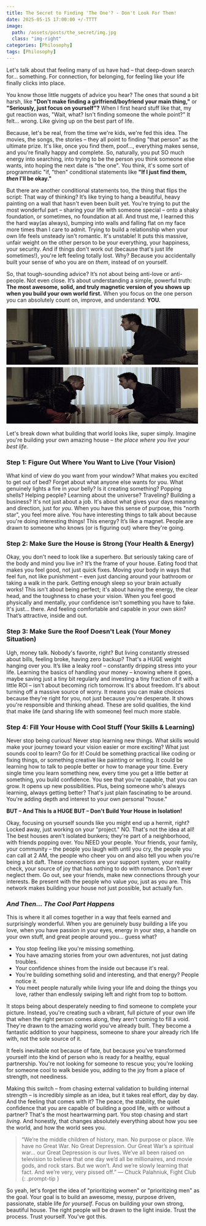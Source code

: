```yaml
---
title: The Secret to Finding 'The One'? - Don't Look For Them!
date: 2025-05-15 17:00:00 +/-TTTT
image:
  path: /assets/posts/the_secret/img.jpg
  class: "img-right"
categories: [Philosophy]
tags: [Philosophy]
---
```


Let's talk about that feeling many of us have had – that deep-down search for... something. For connection, for belonging, for feeling like your life finally clicks into place.

You know those little nuggets of advice you hear? The ones that sound a bit harsh, like **"Don't make finding a girlfriend/boyfriend your main thing,"** or **"Seriously, just focus on yourself"?** When I first heard stuff like that, my gut reaction was, "Wait, what? Isn't finding someone the whole point?" It felt... wrong. Like giving up on the best part of life.

Because, let's be real, from the time we're kids, we're fed this idea. The movies, the songs, the stories – they all point to finding "that person" as the ultimate prize. It's like, once you find them, poof..., everything makes sense, and you're finally happy and complete. So, naturally, you put SO much energy into searching, into trying to be the person you think someone else wants, into hoping the next date is "the one". You think, it's some sort of programmatic "if, "then" conditional statements like **"If I just find them, *then* I'll be okay."**

But there are another conditional statements too, the thing that flips the script: That way of thinking? It’s like trying to hang a beautiful, heavy painting on a wall that hasn't even been built yet. You're trying to put the most wonderful part – sharing your life with someone special – onto a shaky foundation, or sometimes, no foundation at all. And trust me, I learned this the hard way(as always), bumping into walls and falling flat on my face more times than I care to admit. Trying to build a relationship when your own life feels unsteady isn't romantic. It's unstable! It puts this massive, unfair weight on the other person to be your everything, your happiness, your security. And if things don't work out (because that's just life sometimes!), you're left feeling totally lost. Why? Because you accidentally built your sense of who you are on *them*, instead of on yourself.

So, that tough-sounding advice? It’s not about being anti-love or anti-people. Not even close. It’s about understanding a simple, powerful truth: **The most awesome, solid, and truly magnetic version of you shows up when you build your own world first.** When you focus on the one person you can absolutely count on, improve, and understand: **YOU.**

<img src="/assets/posts/the_secret/img2.jpg" alt="Fight Club" width="500" height="300">
 

Let's break down what building that world looks like, super simply. Imagine you're building your own amazing house – *the place where you live your best life.*

### Step 1: Figure Out Where You Want to Live (Your Vision)

What kind of view do you want from your window? What makes you excited to get out of bed? Forget about what anyone else wants for you. What genuinely lights a fire in *your* belly? Is it creating something? Popping shells? Helping people? Learning about the universe? Traveling? Building a business? It's not just about a job. It's about what gives your days meaning and direction, just for *you*. When you have this sense of purpose, this "north star", you feel more alive. You have interesting things to talk about because you're doing interesting things! This energy? It’s like a magnet. People are drawn to someone who knows (or is figuring out) where they're going.

### Step 2: Make Sure the House is Strong (Your Health & Energy)

Okay, you don't need to look like a superhero. But seriously taking care of the body and mind you live in? It’s the frame of your house. Eating food that makes you feel good, not just quick fixes. Moving your body in ways that feel fun, not like punishment – even just dancing around your bathroom or taking a walk in the park. Getting enough sleep so your brain actually works! This isn't about being perfect; it's about having the energy, the clear head, and the toughness to chase your vision. When you feel good physically and mentally, your confidence isn't something you have to fake. It's just... there. And feeling comfortable and capable in your own skin? That’s attractive, inside and out.

### Step 3: Make Sure the Roof Doesn't Leak (Your Money Situation)

Ugh, money talk. Nobody's favorite, right? But living constantly stressed about bills, feeling broke, having zero backup? That's a HUGE weight hanging over you. It’s like a leaky roof – constantly dripping stress into your life. Learning the basics of handling your money – knowing where it goes, maybe saving just a tiny bit regularly and investing a tiny fraction of it with a little ROI – isn't about becoming rich tomorrow. It's about freedom. It's about turning off a massive source of worry. It means you can make choices because they're right for you, not just because you're desperate. It shows you're responsible and thinking ahead. These are solid qualities, the kind that make life (and sharing life with someone) feel much more stable.

### Step 4: Fill Your House with Cool Stuff (Your Skills & Learning)

Never stop being curious! Never stop learning new things. What skills would make your journey toward your vision easier or more exciting? What just sounds cool to learn? Go for it! Could be something practical like coding or fixing things, or something creative like painting or writing. It could be learning how to talk to people better or how to manage your time. Every single time you learn something new, every time you get a little better at something, you build confidence. You see that you're capable, that you can grow. It opens up new possibilities. Plus, being someone who's always learning, always getting better? That's just plain fascinating to be around. You're adding depth and interest to your own personal "house."

**BUT – And This Is a HUGE BUT – Don't Build Your House in Isolation!**

Okay, focusing on yourself sounds like you might end up a hermit, right? Locked away, just working on your "project." NO. That's not the idea at all! The best houses aren't isolated bunkers; they're part of a neighborhood, with friends popping over. You NEED your people. Your friends, your family, your community – the people you laugh with until you cry, the people you can call at 2 AM, the people who cheer you on and also tell you when you're being a bit daft. These connections are your support system, your reality check, your source of joy that has nothing to do with romance. Don't ever neglect them. Go out, see your friends, make new connections through your interests. Be present with the people who value *you*, just as you are. This network makes building your house not just possible, but actually fun.

### *And Then... The Cool Part Happens*

This is where it all comes together in a way that feels earned and surprisingly wonderful. When you are genuinely busy building a life you love, when you have passion in your eyes, energy in your step, a handle on your own stuff, and great people around you... guess what?

- You stop feeling like you're missing something.
- You have amazing stories from your own adventures, not just dating troubles.
- Your confidence shines from the inside out because it's real.
- You're building something solid and interesting, and that energy? People notice it.
- You meet people naturally while living your life and doing the things you love, rather than endlessly swiping left and right from top to bottom.

It stops being about desperately needing to find someone to complete your picture. Instead, you're creating such a vibrant, full picture of your own life that when the right person comes along, they aren't coming to fill a void. They're drawn to the amazing world you've already built. They become a fantastic addition to your happiness, someone to share your already rich life with, not the sole source of it.

It feels inevitable not because of fate, but because you've transformed yourself into the kind of person who is ready for a healthy, equal partnership. You're not looking for someone to rescue you; you're looking for someone cool to walk beside you, adding to the joy from a place of strength, not neediness.

Making this switch – from chasing external validation to building internal strength – is incredibly simple as an idea, but it takes real effort, day by day. And the feeling that comes with it? The peace, the stability, the quiet confidence that you are capable of building a good life, with or without a partner? That's the most heartwarming part. You stop chasing and start *living*. And honestly, that changes absolutely everything about how you see the world, and how the world sees you.

> “We’re the middle children of history, man. No purpose or place. We have no Great War. No Great Depression. Our Great War’s a spiritual war… our Great Depression is our lives. We’ve all been raised on television to believe that one day we’d all be millionaires, and movie gods, and rock stars. But we won’t. And we’re slowly learning that fact. And we’re very, very pissed off.” ― Chuck Palahniuk, Fight Club 
{: .prompt-tip }

So yeah, let's forget the idea of "prioritizing women" or "prioritizing men" as the goal. Your goal is to build an awesome, messy, purpose driven, passionate, stable life *for yourself*. Focus on building your own strong, beautiful house. The right people will be drawn to the light inside. Trust the process. Trust yourself. You've got this.

